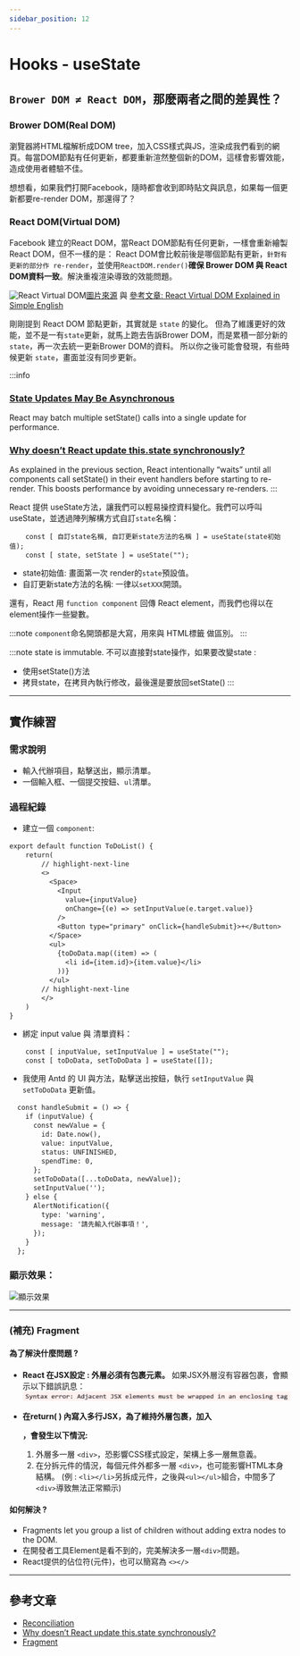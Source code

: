 ```yaml
---
sidebar_position: 12
---
```


# Hooks - useState

## `Brower DOM ≠ React DOM`，那麼兩者之間的差異性？
### Brower DOM(Real DOM)
  瀏覽器將HTML檔解析成DOM tree，加入CSS樣式與JS，渲染成我們看到的網頁。每當DOM節點有任何更新，都要重新渲然整個新的DOM，這樣會影響效能，造成使用者體驗不佳。
  
  想想看，如果我們打開Facebook，隨時都會收到即時貼文與訊息，如果每一個更新都要re-render DOM，那還得了？
### React DOM(Virtual DOM)
  Facebook 建立的React DOM，當React DOM節點有任何更新，一樣會重新繪製React DOM，但不一樣的是：
React DOM會比較前後是哪個節點有更新，`針對有更新的部分作 re-render`，並使用`ReactDOM.render()`**確保 Brower DOM 與 React DOM資料一致**。解決重複渲染導致的效能問題。

![React Virtual DOM](https://i2.wp.com/programmingwithmosh.com/wp-content/uploads/2018/11/lnrn_0201.png?ssl=1)[圖片來源](https://www.oreilly.com/library/view/learning-react-native/9781491929049/ch02.html) 與  [參考文章: React Virtual DOM Explained in Simple English](https://programmingwithmosh.com/react/react-virtual-dom-explained/)

剛剛提到 React DOM 節點更新，其實就是 `state` 的變化。
但為了維護更好的效能，並不是一有`state`更新，就馬上跑去告訴Brower DOM，而是累積一部分新的`state`，再一次去統一更新Brower DOM的資料。
所以你之後可能會發現，有些時候更新 `state`，畫面並沒有同步更新。

:::info

### [State Updates May Be Asynchronous](https://reactjs.org/docs/state-and-lifecycle.html#state-updates-may-be-asynchronous)
React may batch multiple setState() calls into a single update for performance.

### [Why doesn’t React update this.state synchronously?](https://reactjs.org/docs/faq-state.html#why-doesnt-react-update-thisstate-synchronously)

As explained in the previous section, React intentionally “waits” until all components call setState() in their event handlers before starting to re-render. This boosts performance by avoiding unnecessary re-renders.
:::

React 提供 useState方法，讓我們可以輕易操控資料變化。我們可以呼叫useState，並透過陣列解構方式自訂`state`名稱：

```
    const [ 自訂state名稱, 自訂更新state方法的名稱 ] = useState(state初始值);
    const [ state, setState ] = useState("");
```

- state初始值: 畫面第一次 render的`state`預設值。
- 自訂更新state方法的名稱: 一律以`setXXX`開頭。

還有，React 用 `function component` 回傳 React element，而我們也得以在element操作一些變數。

:::note
`component`命名開頭都是大寫，用來與 HTML標籤 做區別。
:::

:::note
state is immutable. 不可以直接對state操作，如果要改變state :
  - 使用setState()方法
  - 拷貝state，在拷貝內執行修改，最後還是要放回setState()
:::

---
## 實作練習
### 需求說明
- 輸入代辦項目，點擊送出，顯示清單。
- 一個輸入框、一個提交按鈕、`ul`清單。

### 過程紀錄
- 建立一個 `component`: 
```
export default function ToDoList() {    
    return( 
        // highlight-next-line
        <>
          <Space>
            <Input
              value={inputValue}
              onChange={(e) => setInputValue(e.target.value)}
            />
            <Button type="primary" onClick={handleSubmit}>+</Button>
          </Space>
          <ul>
            {toDoData.map((item) => (
              <li id={item.id}>{item.value}</li>
            ))}
          </ul>
        // highlight-next-line
        </>
    )
}
```

- 綁定 input value 與 清單資料：
```
    const [ inputValue, setInputValue ] = useState("");
    const [ toDoData, setToDoData ] = useState([]);
```

- 我使用 Antd 的 UI 與方法，點擊送出按鈕，執行 `setInputValue` 與 `setToDoData` 更新值。

```
  const handleSubmit = () => {
    if (inputValue) {
      const newValue = {
        id: Date.now(),
        value: inputValue,
        status: UNFINISHED,
        spendTime: 0,
      };
      setToDoData([...toDoData, newValue]);
      setInputValue('');
    } else {
      AlertNotification({
        type: 'warning',
        message: '請先輸入代辦事項！',
      });
    }
  };
```

### 顯示效果：
![顯示效果](https://ithelp.ithome.com.tw/upload/images/20210923/201316899nNfzE13Tv.png)


---

### (補充) Fragment
#### 為了解決什麼問題 ?  
  - **React 在JSX設定 : 外層必須有包裹元素。**
      如果JSX外層沒有容器包裹，會顯示以下錯誤訊息：
      ![如果JSX外層沒有容器包裹，會顯示錯誤訊息。](../../static/img/docs/error_fragment.png)

  - **在return( ) 內寫入多行JSX，為了維持外層包裹，加入<div></div>，會發生以下情況:**
      1. 外層多一層 `<div>`，恐影響CSS樣式設定，架構上多一層無意義。
      2. 在分拆元件的情況，每個元件外都多一層 `<div>`，也可能影響HTML本身結構。
      (例 :  `<li></li>`另拆成元件，之後與`<ul></ul>`組合，中間多了`<div>`導致無法正常顯示)
#### 如何解決 ?
  - Fragments let you group a list of children without adding extra nodes to the DOM.
  - 在開發者工具Element是看不到的，完美解決多一層`<div>`問題。
  - React提供的佔位符(元件)，也可以簡寫為 `<></>`
---
## 參考文章
- [Reconciliation](https://zh-hant.reactjs.org/docs/reconciliation.html)
- [Why doesn’t React update this.state synchronously?](https://reactjs.org/docs/faq-state.html#why-doesnt-react-update-thisstate-synchronously)
- [Fragment](https://reactjs.org/docs/fragments.html)